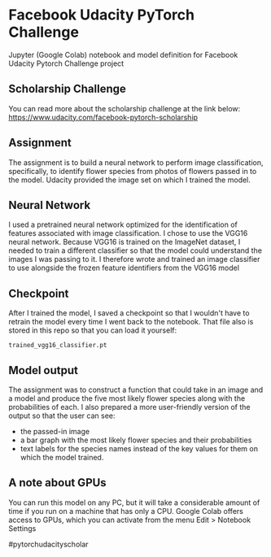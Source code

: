 # Facebook Udacity PyTorch Challenge
Jupyter (Google Colab) notebook and model definition for Facebook Udacity Pytorch Challenge project

## Scholarship Challenge
You can read more about the scholarship challenge at the link below:
https://www.udacity.com/facebook-pytorch-scholarship

## Assignment
The assignment is to build a neural network to perform image classification, specifically, to identify flower species from photos of flowers passed in to the model. Udacity provided the image set on which I trained the model. 

## Neural Network
I used a pretrained neural network optimized for the identification of features associated with image classification. I chose to use the VGG16 neural network. Because VGG16 is trained on the ImageNet dataset, I needed to train a different classifier so that the model could understand the images I was passing to it. I therefore wrote and trained an image classifier to use alongside the frozen feature identifiers from the VGG16 model

## Checkpoint
After I trained the model, I saved a checkpoint so that I wouldn't have to retrain the model every time I went back to the notebook. That file also is stored in this repo so that you can load it yourself: 
```
trained_vgg16_classifier.pt
```
## Model output
The assignment was to construct a function that could take in an image and a model and produce the five most likely flower species along with the probabilities of each. I also prepared a more user-friendly version of the output so that the user can see:
* the passed-in image
* a bar graph with the most likely flower species and their probabilities
* text labels for the species names instead of the key values for them on which the model trained.

## A note about GPUs
You can run this model on any PC, but it will take a considerable amount of time if you run on a machine that has only a CPU. Google Colab offers access to GPUs, which you can activate from the menu Edit > Notebook Settings

#pytorchudacityscholar
